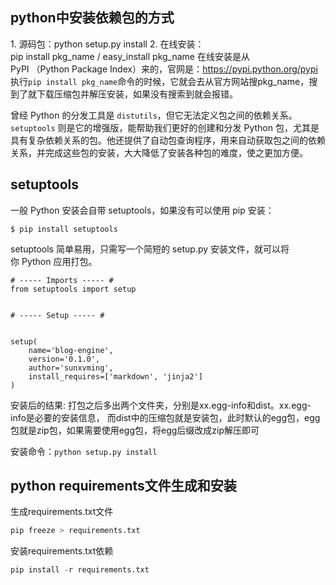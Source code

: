 ## python中安装依赖包的方式

1. 源码包：python setup.py install
2. 在线安装：pip install pkg_name / easy_install pkg_name
在线安装是从PyPI （Python Package Index）来的，官网是：https://pypi.python.org/pypi
执行`pip install pkg_name`命令的时候，它就会去从官方网站搜pkg_name，搜到了就下载压缩包并解压安装，如果没有搜索到就会报错。



曾经 Python 的分发工具是 `distutils`，但它无法定义包之间的依赖关系。
`setuptools` 则是它的增强版，能帮助我们更好的创建和分发 Python 包，尤其是具有复杂依赖关系的包。他还提供了自动包查询程序，用来自动获取包之间的依赖关系，并完成这些包的安装，大大降低了安装各种包的难度，使之更加方便。


## setuptools

一般 Python 安装会自带 setuptools，如果没有可以使用 pip 安装：
```
$ pip install setuptools
```
setuptools 简单易用，只需写一个简短的 setup.py 安装文件，就可以将你 Python 应用打包。
```
# ----- Imports ----- #
from setuptools import setup


# ----- Setup ----- #


setup(
    name='blog-engine',
    version='0.1.0',
    author='sunxvming',
    install_requires=['markdown', 'jinja2']
)
```


安装后的结果:
打包之后多出两个文件夹，分别是xx.egg-info和dist。xx.egg-info是必要的安装信息，
而dist中的压缩包就是安装包，此时默认的egg包，egg包就是zip包，如果需要使用egg包，将egg后缀改成zip解压即可

安装命令：`python setup.py install`



## python requirements文件生成和安装
生成requirements.txt文件

```python
pip freeze > requirements.txt
```

安装requirements.txt依赖

```python
pip install -r requirements.txt
```













